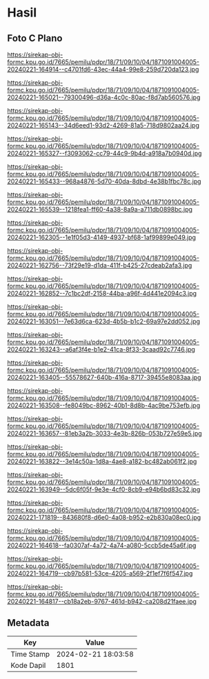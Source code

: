 # Hasil

## Foto C Plano

https://sirekap-obj-formc.kpu.go.id/7665/pemilu/pdpr/18/71/09/10/04/1871091004005-20240221-164914--c4701fd6-43ec-44a4-99e8-259d720da123.jpg

https://sirekap-obj-formc.kpu.go.id/7665/pemilu/pdpr/18/71/09/10/04/1871091004005-20240221-165021--79300496-d36a-4c0c-80ac-f8d7ab560576.jpg

https://sirekap-obj-formc.kpu.go.id/7665/pemilu/pdpr/18/71/09/10/04/1871091004005-20240221-165143--34d6eed1-93d2-4269-81a5-718d9802aa24.jpg

https://sirekap-obj-formc.kpu.go.id/7665/pemilu/pdpr/18/71/09/10/04/1871091004005-20240221-165327--f3093062-cc79-44c9-9b4d-a918a7b0940d.jpg

https://sirekap-obj-formc.kpu.go.id/7665/pemilu/pdpr/18/71/09/10/04/1871091004005-20240221-165433--968a4876-5d70-40da-8dbd-4e38b1fbc78c.jpg

https://sirekap-obj-formc.kpu.go.id/7665/pemilu/pdpr/18/71/09/10/04/1871091004005-20240221-165539--1218fea1-ff60-4a38-8a9a-a711db0898bc.jpg

https://sirekap-obj-formc.kpu.go.id/7665/pemilu/pdpr/18/71/09/10/04/1871091004005-20240221-162305--1e1f05d3-4149-4937-bf68-1af99899e049.jpg

https://sirekap-obj-formc.kpu.go.id/7665/pemilu/pdpr/18/71/09/10/04/1871091004005-20240221-162756--73f29e19-d1da-411f-b425-27cdeab2afa3.jpg

https://sirekap-obj-formc.kpu.go.id/7665/pemilu/pdpr/18/71/09/10/04/1871091004005-20240221-162852--7c1bc2df-2158-44ba-a96f-4d441e2094c3.jpg

https://sirekap-obj-formc.kpu.go.id/7665/pemilu/pdpr/18/71/09/10/04/1871091004005-20240221-163051--7e63d6ca-623d-4b5b-b1c2-69a97e2dd052.jpg

https://sirekap-obj-formc.kpu.go.id/7665/pemilu/pdpr/18/71/09/10/04/1871091004005-20240221-163243--a6af3f4e-b1e2-41ca-8f33-3caad92c7746.jpg

https://sirekap-obj-formc.kpu.go.id/7665/pemilu/pdpr/18/71/09/10/04/1871091004005-20240221-163405--55578627-640b-416a-8717-39455e8083aa.jpg

https://sirekap-obj-formc.kpu.go.id/7665/pemilu/pdpr/18/71/09/10/04/1871091004005-20240221-163508--fe8049bc-8962-40b1-8d8b-4ac9be753efb.jpg

https://sirekap-obj-formc.kpu.go.id/7665/pemilu/pdpr/18/71/09/10/04/1871091004005-20240221-163657--81eb3a2b-3033-4e3b-826b-053b727e59e5.jpg

https://sirekap-obj-formc.kpu.go.id/7665/pemilu/pdpr/18/71/09/10/04/1871091004005-20240221-163822--3e14c50a-1d8a-4ae8-a182-bc482ab061f2.jpg

https://sirekap-obj-formc.kpu.go.id/7665/pemilu/pdpr/18/71/09/10/04/1871091004005-20240221-163949--5dc6f05f-9e3e-4cf0-8cb9-e94b6bd83c32.jpg

https://sirekap-obj-formc.kpu.go.id/7665/pemilu/pdpr/18/71/09/10/04/1871091004005-20240221-171819--843680f8-d6e0-4a08-b952-e2b830a08ec0.jpg

https://sirekap-obj-formc.kpu.go.id/7665/pemilu/pdpr/18/71/09/10/04/1871091004005-20240221-164618--fa0307af-4a72-4a74-a080-5ccb5de45a6f.jpg

https://sirekap-obj-formc.kpu.go.id/7665/pemilu/pdpr/18/71/09/10/04/1871091004005-20240221-164719--cb97b581-53ce-4205-a569-2f1ef7f6f547.jpg

https://sirekap-obj-formc.kpu.go.id/7665/pemilu/pdpr/18/71/09/10/04/1871091004005-20240221-164817--cb18a2eb-9767-461d-b942-ca208d21faee.jpg


## Metadata

| Key        | Value               |
| ---------- | ------------------- |
| Time Stamp | 2024-02-21 18:03:58 |
| Kode Dapil | 1801                |



